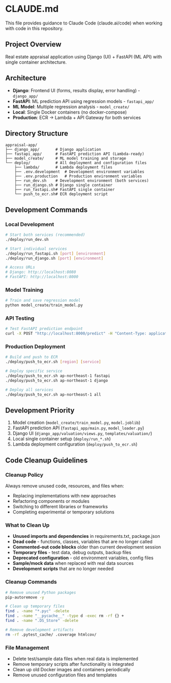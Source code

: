 # CLAUDE.md

This file provides guidance to Claude Code (claude.ai/code) when working with code in this repository.

## Project Overview

Real estate appraisal application using Django (UI) + FastAPI (ML API) with single container architecture.

## Architecture

- **Django**: Frontend UI (forms, results display, error handling) - `django_app/`
- **FastAPI**: ML prediction API using regression models - `fastapi_app/`  
- **ML Model**: Multiple regression analysis - `model_create/`
- **Local**: Single Docker containers (no docker-compose)
- **Production**: ECR → Lambda + API Gateway for both services

## Directory Structure

```
appraisal-app/
├── django_app/       # Django application
├── fastapi_app/      # FastAPI prediction API (Lambda-ready)
├── model_create/     # ML model training and storage
└── deploy/           # All deployment and configuration files
    ├── lambda/       # Lambda deployment files
    ├── .env.development  # Development environment variables
    ├── .env.production   # Production environment variables
    ├── run_dev.sh    # Development environment (both services)
    ├── run_django.sh # Django single container
    ├── run_fastapi.sh# FastAPI single container
    └── push_to_ecr.sh# ECR deployment script
```

## Development Commands

### Local Development
```bash
# Start both services (recommended)
./deploy/run_dev.sh

# Start individual services
./deploy/run_fastapi.sh [port] [environment]
./deploy/run_django.sh [port] [environment]

# Access URLs
# Django: http://localhost:8080
# FastAPI: http://localhost:8000
```

### Model Training
```bash
# Train and save regression model
python model_create/train_model.py
```

### API Testing
```bash
# Test FastAPI prediction endpoint
curl -X POST "http://localhost:8000/predict" -H "Content-Type: application/json" -d '{"features": [...]}'  
```

### Production Deployment
```bash
# Build and push to ECR
./deploy/push_to_ecr.sh [region] [service]

# Deploy specific service
./deploy/push_to_ecr.sh ap-northeast-1 fastapi
./deploy/push_to_ecr.sh ap-northeast-1 django

# Deploy all services
./deploy/push_to_ecr.sh ap-northeast-1 all
```

## Development Priority

1. Model creation (`model_create/train_model.py`, `model.joblib`)
2. FastAPI prediction API (`fastapi_app/main.py`, `model_loader.py`)
3. Django UI (`django_app/valuation/views.py`, `templates/valuation/`)
4. Local single container setup (`deploy/run_*.sh`)
5. Lambda deployment configuration (`deploy/push_to_ecr.sh`)

## Code Cleanup Guidelines

### Cleanup Policy
Always remove unused code, resources, and files when:
- Replacing implementations with new approaches
- Refactoring components or modules
- Switching to different libraries or frameworks
- Completing experimental or temporary solutions

### What to Clean Up
- **Unused imports and dependencies** in requirements.txt, package.json
- **Dead code** - functions, classes, variables that are no longer called
- **Commented-out code blocks** older than current development session
- **Temporary files** - test data, debug outputs, backup files
- **Deprecated configuration** - old environment variables, config files
- **Sample/mock data** when replaced with real data sources
- **Development scripts** that are no longer needed

### Cleanup Commands
```bash
# Remove unused Python packages
pip-autoremove -y

# Clean up temporary files
find . -name "*.pyc" -delete
find . -name "__pycache__" -type d -exec rm -rf {} +
find . -name ".DS_Store" -delete

# Remove development artifacts
rm -rf .pytest_cache/ .coverage htmlcov/
```

### File Management
- Delete test/sample data files when real data is implemented
- Remove temporary scripts after functionality is integrated
- Clean up old Docker images and containers periodically
- Remove unused configuration files and templates